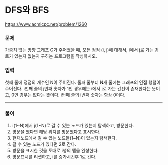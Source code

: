 ﻿# DFS와 BFS

https://www.acmicpc.net/problem/1260


### 문제

가중치 없는 방향 그래프 G가 주어졌을 때, 모든 정점 (i, j)에 대해서, i에서 j로 가는 경로가 있는지 없는지 구하는 프로그램을 작성하시오.


### 입력 

첫째 줄에 정점의 개수인 N이 주어진다. 
둘째 줄부터 N개 줄에는 그래프의 인접 행렬이 주어진다. 
i번째 줄의 j번째 숫자가 1인 경우에는 i에서 j로 가는 간선이 존재한다는 뜻이고, 0인 경우는 없다는 뜻이다. 
i번째 줄의 i번째 숫자는 항상 0이다.

-------------
### 풀이 

1. i(1~N)에서 j(1~N)로 갈 수 있는 노드가 있는지 탐색하고, 방문한다.
2. 방문을 했다면 해당 위치를 방문했다고 표시한다.
3. 현재노드에서 갈 수 있는 노드들(1~N)이 있는지 탐색한다.
4. 갈 수 있는 노드가 있다면 2로 간다.
5. 방문을 표시한 것을 토대로 i행의 맵을 완성한다.
6. 방문표시를 리셋하고, i를 증가시킨후 1로 간다.